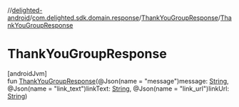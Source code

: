//[delighted-android](../../../index.md)/[com.delighted.sdk.domain.response](../index.md)/[ThankYouGroupResponse](index.md)/[ThankYouGroupResponse](-thank-you-group-response.md)

# ThankYouGroupResponse

[androidJvm]\
fun [ThankYouGroupResponse](-thank-you-group-response.md)(@Json(name = &quot;message&quot;)message: [String](https://kotlinlang.org/api/latest/jvm/stdlib/kotlin/-string/index.html), @Json(name = &quot;link_text&quot;)linkText: [String](https://kotlinlang.org/api/latest/jvm/stdlib/kotlin/-string/index.html), @Json(name = &quot;link_url&quot;)linkUrl: [String](https://kotlinlang.org/api/latest/jvm/stdlib/kotlin/-string/index.html))
